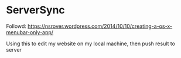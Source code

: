 # ServerSync

Followd: https://nsrover.wordpress.com/2014/10/10/creating-a-os-x-menubar-only-app/

Using this to edit my website on my local machine, then push result to server
